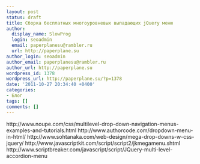 ```yaml
---
layout: post
status: draft
title: Сборка бесплатных многоуровневых выпадающих jQuery меню
author:
  display_name: SlowProg
  login: seoadmin
  email: paperplanesu@rambler.ru
  url: http://paperplane.su
author_login: seoadmin
author_email: paperplanesu@rambler.ru
author_url: http://paperplane.su
wordpress_id: 1378
wordpress_url: http://paperplane.su/?p=1378
date: '2011-10-27 20:34:40 +0400'
categories:
- Блог
tags: []
comments: []
---
```

<p>http:&#47;&#47;www.noupe.com&#47;css&#47;multilevel-drop-down-navigation-menus-examples-and-tutorials.html http:&#47;&#47;www.authorcode.com&#47;dropdown-menu-in-html&#47; http:&#47;&#47;www.sohtanaka.com&#47;web-design&#47;mega-drop-downs-w-css-jquery&#47; http:&#47;&#47;www.javascriptkit.com&#47;script&#47;script2&#47;jkmegamenu.shtml<br />
http:&#47;&#47;www.scriptbreaker.com&#47;javascript&#47;script&#47;JQuery-multi-level-accordion-menu</p>
